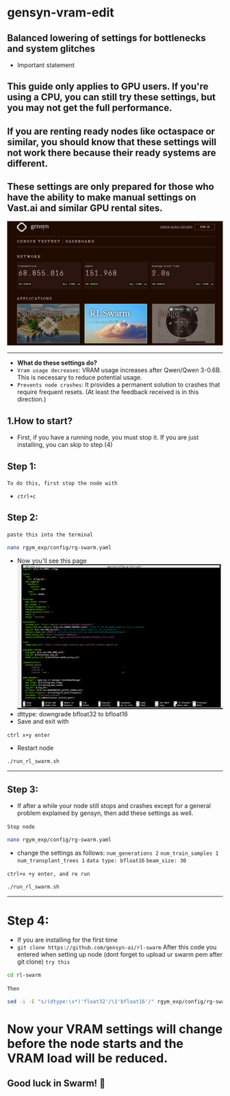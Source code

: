 # gensyn-vram-edit
Balanced lowering of settings for bottlenecks and system glitches
---
* Important statement
## This guide only applies to GPU users. If you're using a CPU, you can still try these settings, but you may not get the full performance.
## If you are renting ready nodes like octaspace or similar, you should know that these settings will not work there because their ready systems are different.
## These settings are only prepared for those who have the ability to make manual settings on Vast.ai and similar GPU rental sites.

![Image Alt](https://github.com/Gufilandcyp/gensyn-vram-edit/blob/b28833bbc939a96d7d72fb386d61a71f9adb2afd/2025-10-25%2022_56_54-Gensyn%20_%20Testnet%20-%20Opera.png)


---

* **What do these settings do?**
* `Vram usage decreases`: VRAM usage increases after Qwen/Qwen 3-0.6B. This is necessary to reduce potential usage.
*  `Prevents node crashes`: It provides a permanent solution to crashes that require frequent resets. (At least the feedback received is in this direction.)

## 1.How to start?

* First, if you have a running node, you must stop it. If you are just installing, you can skip to step (4)
## Step 1:
`To do this, first stop the node with`

* `ctrl+c`
  
## Step 2: 
`paste this into the terminal`
```bash
nano rgym_exp/config/rg-swarm.yaml
```
* Now you'll see this page
![Image Alt](https://github.com/Gufilandcyp/gensyn-vram-edit/blob/75a2359e73bfdd96800edd636c1ae6ded729932f/2025-10-02_13_25_42-.png)
* dttype: downgrade bfloat32 to bfloat16
* Save and exit with

`ctrl x+y enter`

* Restart node
```bash
./run_rl_swarm.sh
```

---

## Step 3: 
* If after a while your node still stops and crashes except for a general problem explained by gensyn, then add these settings as well.

`Stop node`

```bash
nano rgym_exp/config/rg-swarm.yaml
```
* change the settings as follows:
`num_generations 2`
`num_train_samples 1`
`num_transplant_trees 1`
`data type: bfloat16` 
`beam_size: 30`

`ctrl+x +y enter, and re run`
```bash
./run_rl_swarm.sh
```

---

# Step 4:
* If you are installing for the first time
* `git clone https://github.com/gensyn-ai/rl-swarm` After this code you entered when setting up node (dont forget to upload ur swarm pem after git clone)
`try this`
```bash
cd rl-swarm
```
`Then`
```bash
sed -i -E "s/(dtype:\s*)'float32'/\1'bfloat16'/" rgym_exp/config/rg-swarm.yaml && grep -nE "dtype:" rgym_exp/config/rg-swarm.yaml
```
# Now your VRAM settings will change before the node starts and the VRAM load will be reduced.

## Good luck in Swarm! :honeybee:

  
